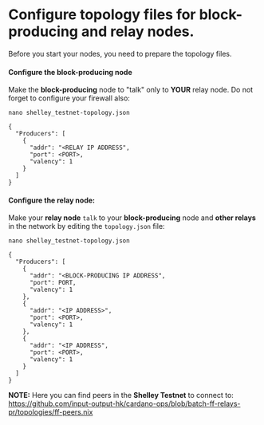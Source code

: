 # Configure topology files for block-producing and relay nodes.

Before you start your nodes, you need to prepare the topology files.

#### Configure the block-producing node

Make the __block-producing__ node to "talk" only to __YOUR__ relay node. Do not forget to configure your firewall also:

    nano shelley_testnet-topology.json

  	{
  	  "Producers": [
  	    {
  	      "addr": "<RELAY IP ADDRESS",
  	      "port": <PORT>,
  	      "valency": 1
  	    }
  	  ]
  	}

#### Configure the relay node:

Make your __relay node__ `talk` to your __block-producing__ node and __other relays__ in the network by editing the `topology.json` file:


    nano shelley_testnet-topology.json

    {
      "Producers": [
        {
          "addr": "<BLOCK-PRODUCING IP ADDRESS",
          "port": PORT,
          "valency": 1
        },
        {
          "addr": "<IP ADDRESS>",
          "port": <PORT>,
          "valency": 1
        },
        {
          "addr": "<IP ADDRESS",
          "port": <PORT>,
          "valency": 1
        }
      ]
    }

__NOTE:__ Here you can find peers in the **Shelley Testnet** to connect to:  https://github.com/input-output-hk/cardano-ops/blob/batch-ff-relays-pr/topologies/ff-peers.nix
